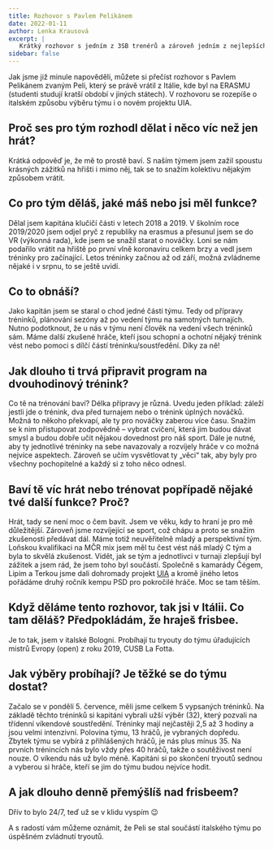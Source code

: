 ```yaml
---
title: Rozhovor s Pavlem Pelikánem
date: 2022-01-11
author: Lenka Krausová
excerpt: |
   Krátký rozhovor s jedním z 3SB trenérů a zároveň jedním z nejlepších hráčů v ČR.
sidebar: false
---
```


<Post>

Jak jsme již minule napověděli, můžete si přečíst rozhovor s Pavlem Pelikánem zvaným Peli, který se právě vrátil z Itálie, kde byl na ERASMU (studenti studují kratší období v jiných státech). V rozhovoru se rozepíše o italském způsobu výběru týmu i o novém projektu UIA.

## Proč ses pro tým rozhodl dělat i něco víc než jen hrát?

Krátká odpověď je, že mě to prostě baví. S naším týmem jsem zažil spoustu krásných zážitků na hřišti i mimo něj, tak se to snažím kolektivu nějakým způsobem vrátit.

## Co pro tým děláš, jaké máš nebo jsi měl funkce?

Dělal jsem kapitána klučičí části v letech 2018 a 2019. V školním roce 2019/2020 jsem odjel pryč z republiky na erasmus a přesunul jsem se do VR (výkonná rada), kde jsem se snažil starat o nováčky. Loni se nám podařilo vrátit na hřiště po první vlně koronaviru celkem brzy a vedl jsem tréninky pro začínající. Letos tréninky začnou až od září, možná zvládneme nějaké i v srpnu, to se ještě uvidí.

## Co to obnáší?

Jako kapitán jsem se staral o chod jedné části týmu. Tedy od přípravy tréninků, plánování sezóny až po vedení týmu na samotných turnajích. Nutno podotknout, že u nás v týmu není člověk na vedení všech tréninků sám. Máme další zkušené hráče, kteří jsou schopní a ochotní nějaký trénink vést nebo pomoci s dílčí částí tréninku/soustředění. Díky za ně!

## Jak dlouho ti trvá připravit program na dvouhodinový trénink?

Co tě na trénování baví? Délka přípravy je různá. Uvedu jeden příklad: záleží jestli jde o trénink, dva před turnajem nebo o trénink úplných nováčků. Možná to někoho překvapí, ale ty pro nováčky zaberou více času. Snažím se k nim přistupovat zodpovědně – vybrat cvičení, která jim budou dávat smysl a budou dobře učit nějakou dovednost pro náš sport. Dále je nutné, aby ty jednotlivé tréninky na sebe navazovaly a rozvíjely hráče v co možná nejvíce aspektech. Zároveň se učím vysvětlovat ty „věci“ tak, aby byly pro všechny pochopitelné a každý si z toho něco odnesl.

## Baví tě víc hrát nebo trénovat popřípadě nějaké tvé další funkce? Proč?

Hrát, tady se není moc o čem bavit. Jsem ve věku, kdy to hraní je pro mě důležitější. Zároveň jsme rozvíjející se sport, což chápu a proto se snažím zkušenosti předávat dál. Máme totiž neuvěřitelně mladý a perspektivní tým. Loňskou kvalifikaci na MČR mix jsem měl tu čest vést náš mladý C tým a byla to skvělá zkušenost. Vidět, jak se tým a jednotlivci v turnaji zlepšují byl zážitek a jsem rád, že jsem toho byl součástí. Společně s kamarády Čégem, Lipim a Terkou jsme dali dohromady projekt [UIA](https://uia.cz/) a kromě jiného letos pořádáme druhý ročník kempu PSD pro pokročilé hráče. Moc se tam těším.

## Když děláme tento rozhovor, tak jsi v Itálii. Co tam děláš? Předpokládám, že hraješ frisbee.

Je to tak, jsem v italské Bologni. Probíhají tu tryouty do týmu úřadujících mistrů Evropy (open) z roku 2019, CUSB La Fotta.

## Jak výběry probíhají? Je těžké se do týmu dostat?

Začalo se v pondělí 5. července, měli jsme celkem 5 vypsaných tréninků. Na základě těchto tréninků si kapitáni vybrali užší výběr (32), který pozvali na třídenní víkendové soustředění. Tréninky mají nejčastěji 2,5 až 3 hodiny a jsou velmi intenzivní. Polovina týmu, 13 hráčů, je vybraných dopředu. Zbytek týmu se vybírá z přihlášených hráčů, je nás plus mínus 35. Na prvních trénincích nás bylo vždy přes 40 hráčů, takže o soutěživost není nouze. O víkendu nás už bylo méně. Kapitáni si po skončení tryoutů sednou a vyberou si hráče, kteří se jim do týmu budou nejvíce hodit.

## A jak dlouho denně přemýšlíš nad frisbeem?

Dřív to bylo 24/7, teď už se v klidu vyspím 😉

A s radostí vám můžeme oznámit, že Peli se stal součástí italského týmu po úspěšném zvládnutí tryoutů.

</Post>
